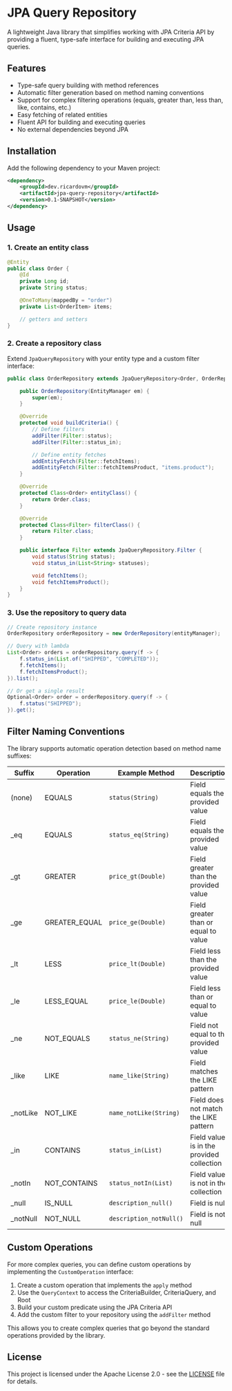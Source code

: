 # JPA Query Repository

A lightweight Java library that simplifies working with JPA Criteria API by providing a fluent, type-safe interface for building and executing JPA queries.

## Features

- Type-safe query building with method references
- Automatic filter generation based on method naming conventions
- Support for complex filtering operations (equals, greater than, less than, like, contains, etc.)
- Easy fetching of related entities
- Fluent API for building and executing queries
- No external dependencies beyond JPA

## Installation

Add the following dependency to your Maven project:

```xml
<dependency>
    <groupId>dev.ricardovm</groupId>
    <artifactId>jpa-query-repository</artifactId>
    <version>0.1-SNAPSHOT</version>
</dependency>
```

## Usage

### 1. Create an entity class

```java
@Entity
public class Order {
    @Id
    private Long id;
    private String status;

    @OneToMany(mappedBy = "order")
    private List<OrderItem> items;

    // getters and setters
}
```

### 2. Create a repository class

Extend `JpaQueryRepository` with your entity type and a custom filter interface:

```java
public class OrderRepository extends JpaQueryRepository<Order, OrderRepository.Filter> {

    public OrderRepository(EntityManager em) {
        super(em);
    }

    @Override
    protected void buildCriteria() {
        // Define filters
        addFilter(Filter::status);
        addFilter(Filter::status_in);

        // Define entity fetches
        addEntityFetch(Filter::fetchItems);
        addEntityFetch(Filter::fetchItemsProduct, "items.product");
    }

    @Override
    protected Class<Order> entityClass() {
        return Order.class;
    }

    @Override
    protected Class<Filter> filterClass() {
        return Filter.class;
    }

    public interface Filter extends JpaQueryRepository.Filter {
        void status(String status);
        void status_in(List<String> statuses);

        void fetchItems();
        void fetchItemsProduct();
    }
}
```

### 3. Use the repository to query data

```java
// Create repository instance
OrderRepository orderRepository = new OrderRepository(entityManager);

// Query with lambda
List<Order> orders = orderRepository.query(f -> {
    f.status_in(List.of("SHIPPED", "COMPLETED"));
    f.fetchItems();
    f.fetchItemsProduct();
}).list();

// Or get a single result
Optional<Order> order = orderRepository.query(f -> {
    f.status("SHIPPED");
}).get();
```

## Filter Naming Conventions

The library supports automatic operation detection based on method name suffixes:

| Suffix    | Operation       | Example Method          | Description                                |
|-----------|-----------------|-------------------------|--------------------------------------------|
| (none)    | EQUALS          | `status(String)`        | Field equals the provided value            |
| _eq       | EQUALS          | `status_eq(String)`     | Field equals the provided value            |
| _gt       | GREATER         | `price_gt(Double)`      | Field greater than the provided value      |
| _ge       | GREATER_EQUAL   | `price_ge(Double)`      | Field greater than or equal to value       |
| _lt       | LESS            | `price_lt(Double)`      | Field less than the provided value         |
| _le       | LESS_EQUAL      | `price_le(Double)`      | Field less than or equal to value          |
| _ne       | NOT_EQUALS      | `status_ne(String)`     | Field not equal to the provided value      |
| _like     | LIKE            | `name_like(String)`     | Field matches the LIKE pattern             |
| _notLike  | NOT_LIKE        | `name_notLike(String)`  | Field does not match the LIKE pattern      |
| _in       | CONTAINS        | `status_in(List)`       | Field value is in the provided collection  |
| _notIn    | NOT_CONTAINS    | `status_notIn(List)`    | Field value is not in the collection       |
| _null     | IS_NULL         | `description_null()`    | Field is null                              |
| _notNull  | NOT_NULL        | `description_notNull()` | Field is not null                          |

## Custom Operations

For more complex queries, you can define custom operations by implementing the `CustomOperation` interface:

1. Create a custom operation that implements the `apply` method
2. Use the `QueryContext` to access the CriteriaBuilder, CriteriaQuery, and Root
3. Build your custom predicate using the JPA Criteria API
4. Add the custom filter to your repository using the `addFilter` method

This allows you to create complex queries that go beyond the standard operations provided by the library.

## License

This project is licensed under the Apache License 2.0 - see the [LICENSE](LICENSE) file for details.
